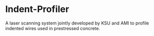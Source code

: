 # Indent-Profiler
A laser scanning system jointly developed by KSU and AMI to profile indented wires used in prestressed concrete.
